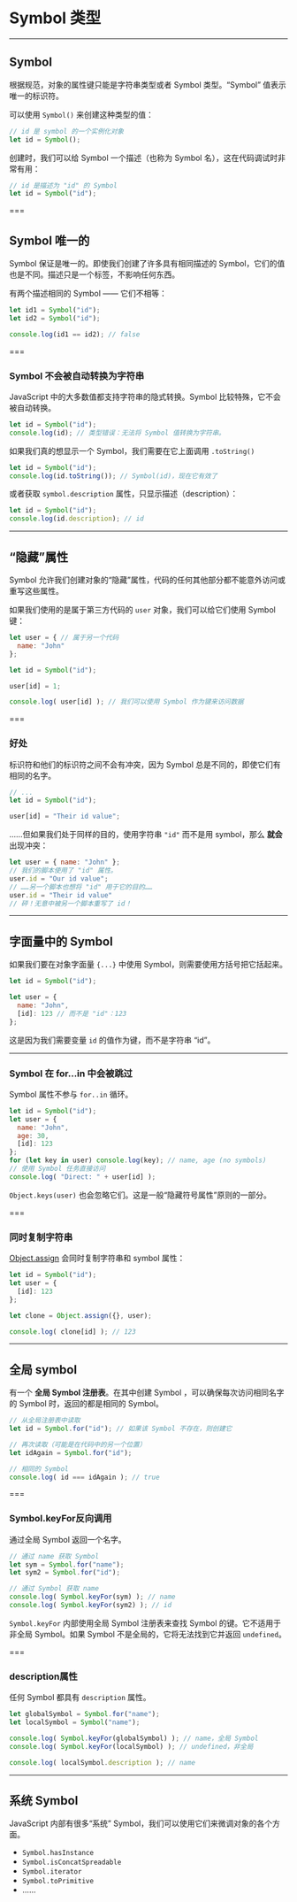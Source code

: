 # Symbol 类型

---

## Symbol

根据规范，对象的属性键只能是字符串类型或者 Symbol 类型。“Symbol” 值表示唯一的标识符。

可以使用 `Symbol()` 来创建这种类型的值：

```javascript [1-100]
// id 是 symbol 的一个实例化对象
let id = Symbol();
```

创建时，我们可以给 Symbol 一个描述（也称为 Symbol 名），这在代码调试时非常有用：

```javascript [1-100]
// id 是描述为 "id" 的 Symbol
let id = Symbol("id");
```

===

## Symbol 唯一的

Symbol 保证是唯一的。即使我们创建了许多具有相同描述的 Symbol，它们的值也是不同。描述只是一个标签，不影响任何东西。

有两个描述相同的 Symbol —— 它们不相等：

```javascript [1-100]
let id1 = Symbol("id");
let id2 = Symbol("id");

console.log(id1 == id2); // false
```

===

### Symbol 不会被自动转换为字符串

JavaScript 中的大多数值都支持字符串的隐式转换。Symbol 比较特殊，它不会被自动转换。

```javascript [1-100]
let id = Symbol("id");
console.log(id); // 类型错误：无法将 Symbol 值转换为字符串。
```

如果我们真的想显示一个 Symbol，我们需要在它上面调用 `.toString()`

```javascript [1-100]
let id = Symbol("id");
console.log(id.toString()); // Symbol(id)，现在它有效了
```

或者获取 `symbol.description` 属性，只显示描述（description）：

```javascript [1-100]
let id = Symbol("id");
console.log(id.description); // id
```

---

## “隐藏”属性

Symbol 允许我们创建对象的“隐藏”属性，代码的任何其他部分都不能意外访问或重写这些属性。

如果我们使用的是属于第三方代码的 `user` 对象，我们可以给它们使用 Symbol 键：

```javascript [1-100]
let user = { // 属于另一个代码
  name: "John"
};

let id = Symbol("id");

user[id] = 1;

console.log( user[id] ); // 我们可以使用 Symbol 作为键来访问数据
```

===

### 好处

标识符和他们的标识符之间不会有冲突，因为 Symbol 总是不同的，即使它们有相同的名字。

```javascript [1-100]
// ...
let id = Symbol("id");

user[id] = "Their id value";
```

……但如果我们处于同样的目的，使用字符串 `"id"` 而不是用 symbol，那么 **就会** 出现冲突：

```javascript [1-100]
let user = { name: "John" };
// 我们的脚本使用了 "id" 属性。
user.id = "Our id value";
// ……另一个脚本也想将 "id" 用于它的目的……
user.id = "Their id value"
// 砰！无意中被另一个脚本重写了 id！
```

---

## 字面量中的 Symbol

如果我们要在对象字面量 `{...}` 中使用 Symbol，则需要使用方括号把它括起来。

```javascript [1-100]
let id = Symbol("id");

let user = {
  name: "John",
  [id]: 123 // 而不是 "id"：123
};
```

这是因为我们需要变量 `id` 的值作为键，而不是字符串 “id”。

---

### Symbol 在 for…in 中会被跳过

Symbol 属性不参与 `for..in` 循环。

```javascript [1-100]
let id = Symbol("id");
let user = {
  name: "John",
  age: 30,
  [id]: 123
};
for (let key in user) console.log(key); // name, age (no symbols)
// 使用 Symbol 任务直接访问
console.log( "Direct: " + user[id] );
```

`Object.keys(user)` 也会忽略它们。这是一般“隐藏符号属性”原则的一部分。

===

### 同时复制字符串

[Object.assign](https://developer.mozilla.org/zh/docs/Web/JavaScript/Reference/Global_Objects/Object/assign) 会同时复制字符串和 symbol 属性：

```javascript [1-100]
let id = Symbol("id");
let user = {
  [id]: 123
};

let clone = Object.assign({}, user);

console.log( clone[id] ); // 123
```

---

## 全局 symbol

有一个 **全局 Symbol 注册表**。在其中创建 Symbol ，可以确保每次访问相同名字的 Symbol 时，返回的都是相同的 Symbol。

```javascript [1-100]
// 从全局注册表中读取
let id = Symbol.for("id"); // 如果该 Symbol 不存在，则创建它

// 再次读取（可能是在代码中的另一个位置）
let idAgain = Symbol.for("id");

// 相同的 Symbol
console.log( id === idAgain ); // true
```

===

### Symbol.keyFor反向调用

通过全局 Symbol 返回一个名字。

```javascript [1-100]
// 通过 name 获取 Symbol
let sym = Symbol.for("name");
let sym2 = Symbol.for("id");

// 通过 Symbol 获取 name
console.log( Symbol.keyFor(sym) ); // name
console.log( Symbol.keyFor(sym2) ); // id
```

`Symbol.keyFor` 内部使用全局 Symbol 注册表来查找 Symbol 的键。它不适用于非全局 Symbol。如果 Symbol 不是全局的，它将无法找到它并返回 `undefined`。

===

###  description属性

任何 Symbol 都具有 `description` 属性。

```javascript [1-100]
let globalSymbol = Symbol.for("name");
let localSymbol = Symbol("name");

console.log( Symbol.keyFor(globalSymbol) ); // name，全局 Symbol
console.log( Symbol.keyFor(localSymbol) ); // undefined，非全局

console.log( localSymbol.description ); // name
```

---

## 系统 Symbol

JavaScript 内部有很多“系统” Symbol，我们可以使用它们来微调对象的各个方面。

- `Symbol.hasInstance`
- `Symbol.isConcatSpreadable`
- `Symbol.iterator`
- `Symbol.toPrimitive`
- ……